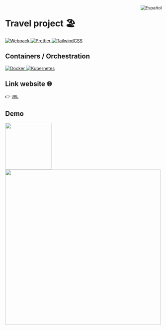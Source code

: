 <a href="README.md">
  <img
    align="right"
    src="https://img.shields.io/badge/Español-5291f5?style=for-the-badge&logoColor=white&logo=googletranslate"
    alt="Español"
  />
</a>

# Travel project 🏖️
<div>
  <a href="https://webpack.js.org/" target="_blank">
    <img
      src="https://img.shields.io/badge/v5.74.0-gray?style=flat&logo=webpack&label=webpack&labelColor=2b3a42"
      alt="Webpack"
    />
  </a>
  <a href="https://prettier.io/" target="_blank">
    <img
      src="https://img.shields.io/badge/v2.7.1-gray?style=flat&logo=prettier&logoColor=white&label=Prettier&labelColor=1a2b34"
      alt="Prettier"
    />
  </a>
  <a href="https://tailwindcss.com/" target="_blank">
    <img
      src="https://img.shields.io/badge/v3.1.8-gray?style=flat&logo=tailwind-css&logoColor=white&label=TailwindCSS&labelColor=06b6d4"
      alt="TailwindCSS"
    />
  </a>
</div>

## Containers / Orchestration
<a href="README.docker.en.md">
  <img
    src="https://img.shields.io/badge/Docker-086dd7?style=for-the-badge&logoColor=white&logo=docker"
    alt="Docker"
  />
</a>
<a href="README.k8s.en.md">
  <img
    src="https://img.shields.io/badge/kubernetes-326DE6?style=for-the-badge&logoColor=white&logo=kubernetes"
    alt="Kubernetes"
  />
</a>

## Link website  🌐
👉 [`URL`](https://testing-travel.bgma.tech)
## Demo
<img width="150" src="./demo/mobile.gif"/>
<img width="500" src="./demo/desktop.gif"/>
